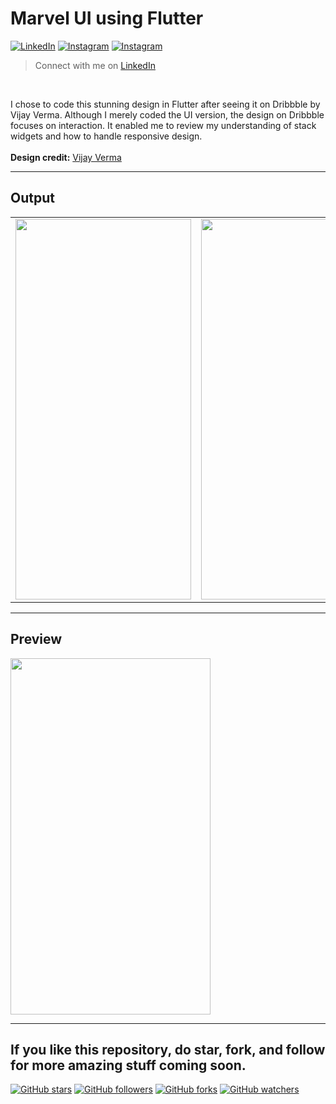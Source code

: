# Marvel UI using Flutter 
[![LinkedIn](https://img.shields.io/twitter/url?label=%40ritik-saxena&logo=LinkedIn&style=social&url=https://www.linkedin.com/in/ritik-saxena)](https://www.linkedin.com/in/ritik-saxena)&nbsp;[![Instagram](https://img.shields.io/twitter/url?label=%40ritiksaxenaofficial&logo=Instagram&style=social&url=https%3A%2F%2Fwww.instagram.com%2Fritiksaxenaofficial%2F)](https://www.instagram.com/ritiksaxenaofficial/)&nbsp;[![Instagram](https://img.shields.io/twitter/url?label=%40ultimateflutter&logo=Instagram&style=social&url=https%3A%2F%2Fwww.instagram.com%2Fultimateflutter%2F)](https://www.instagram.com/ultimateflutter/)
> Connect with me on <a href='https://www.linkedin.com/in/ritik-saxena'>LinkedIn</a>



<br>
 
I chose to code this stunning design in Flutter after seeing it on Dribbble by Vijay Verma. Although I merely coded the UI version, the design on Dribbble focuses on interaction. It enabled me to review my understanding of stack widgets and how to handle responsive design.
<br><br>
<b>Design credit:</b> <a href="https://dribbble.com/shots/5935613-Marvel-Movies-Interaction">Vijay Verma</a> <br>


---
## Output
<table style='cellspacing="0"'>
  <tr>
    <td><img src="https://user-images.githubusercontent.com/62079355/197539162-3d388fe2-c06e-4936-b9f9-4a4420188c8c.png" height=609, width=281></td>
    <td><img src="https://user-images.githubusercontent.com/62079355/197544406-331ab0b8-4d68-4e4e-85de-bcfcc5a28434.png" height=609, width=281></td>
  </tr>
 </table>
  

---

## Preview
<img src="https://user-images.githubusercontent.com/62079355/197543560-68a5a925-b6d6-4a99-ba6d-6083e373b4f9.gif" height=570, width=320>


<br>

---
If you like this repository, do star, fork, and follow for more amazing stuff coming soon.
---
[![GitHub stars](https://img.shields.io/github/stars/Ritik-Saxena/ultimateflutter?style=social)](https://github.com/Ritik-Saxena/ultimateflutter)
[![GitHub followers](https://img.shields.io/github/followers/Ritik-Saxena?label=Followers&style=social)](https://github.com/Ritik-Saxena?tab=followers)
[![GitHub forks](https://img.shields.io/github/forks/Ritik-Saxena/ultimateflutter?style=social)](https://github.com/Ritik-Saxena/ultimateflutter)
[![GitHub watchers](https://img.shields.io/github/watchers/Ritik-Saxena/ultimateflutter?style=social)](https://github.com/Ritik-Saxena/ultimateflutter)
